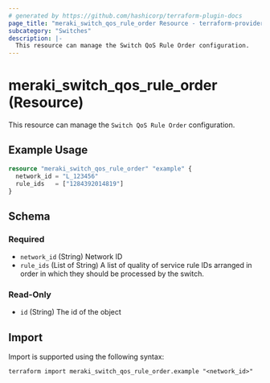 ```yaml
---
# generated by https://github.com/hashicorp/terraform-plugin-docs
page_title: "meraki_switch_qos_rule_order Resource - terraform-provider-meraki"
subcategory: "Switches"
description: |-
  This resource can manage the Switch QoS Rule Order configuration.
---
```


# meraki_switch_qos_rule_order (Resource)

This resource can manage the `Switch QoS Rule Order` configuration.

## Example Usage

```terraform
resource "meraki_switch_qos_rule_order" "example" {
  network_id = "L_123456"
  rule_ids   = ["1284392014819"]
}
```

<!-- schema generated by tfplugindocs -->
## Schema

### Required

- `network_id` (String) Network ID
- `rule_ids` (List of String) A list of quality of service rule IDs arranged in order in which they should be processed by the switch.

### Read-Only

- `id` (String) The id of the object

## Import

Import is supported using the following syntax:

```shell
terraform import meraki_switch_qos_rule_order.example "<network_id>"
```
